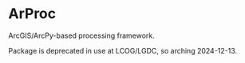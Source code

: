 # ArProc

ArcGIS/ArcPy-based processing framework.


Package is deprecated in use at LCOG/LGDC, so arching 2024-12-13.
